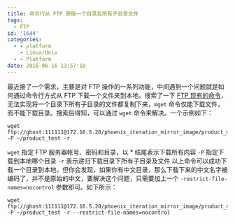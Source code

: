 ```yaml
---
title: 命令行从 FTP 获取一个目录及所有子目录文件
tags:
  - FTP
id: '1644'
categories:
  - - platform
    - Linux/Unix
  - - Platform
date: 2016-06-16 13:57:18
---
```


最近接了一个需求，主要是对 FTP 操作的一系列功能，中间遇到一个问题就是如何通过命令行方式从 FTP 下载一个文件夹到本地。搜索了一下 [FTP 现有的命令](http://man.linuxde.net/FTP)，无法实现将一个目录下所有子目录的文件都复制下来，`mget` 命令仅能下载文件，而不能下载目录。搜索后得知，可以通过 `wget` 命令来解决。一个示例如下：
<!-- more -->
```
wget ftp://ghost:111111@172.16.5.20/phoenix_iteration_mirror_image/product_master/* -P ~/product_test -r
```

`wget` 指定 FTP 服务器帐号、密码和目录，以 \* 结尾表示下载所有内容 `-P` 指定下载到本地哪个目录 `-r` 表示递归下载目录下所有子目录及文件 以上命令可以成功下载一个目录到本地，但你会发现，如果你有中文目录，那么下载下来的中文名字被编码了，并不是原始的中文，要解决这个问题，只需要加上一个 `-restrict-file-names=nocontrol` 参数即可。如下所示：

```
wget ftp://ghost:111111@172.16.5.20/phoenix_iteration_mirror_image/product_master/* -P ~/product_test -r --restrict-file-names=nocontrol
```